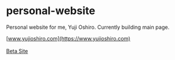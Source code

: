 # personal-website
Personal website for me, Yuji Oshiro. Currently building main page.

[www.yujioshiro.com](https://www.yujioshiro.com)
</br>
</br>
[Beta Site](https://yujioshiro.github.io/personal-website/)
